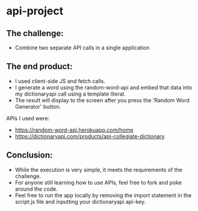 # api-project

## The challenge: 
* Combine two separate API calls in a single application 

## The end product: 
* I used client-side JS and fetch calls. 
* I generate a word using the random-word-api and embed that data into my dictionaryapi call using a template literal. 
* The result will display to the screen after you press the 'Random Word Generator' button. 

APIs I used were: <br>
* https://random-word-api.herokuapp.com/home <br>
* https://dictionaryapi.com/products/api-collegiate-dictionary

## Conclusion: 
* While the execution is very simple, it meets the requirements of the challenge. 
* For anyone still learning how to use APIs, feel free to fork and poke around the code. 
* Feel free to run the app locally by removing the import statement in the script.js file and inputting your dictionaryapi api-key. 
